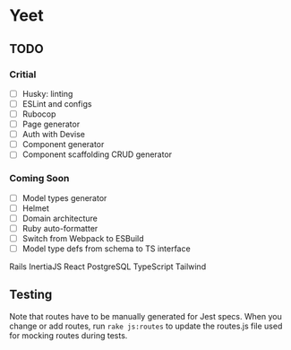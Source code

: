 # Yeet

## TODO

### Critial

- [ ] Husky: linting
- [ ] ESLint and configs
- [ ] Rubocop
- [ ] Page generator
- [ ] Auth with Devise
- [ ] Component generator
- [ ] Component scaffolding CRUD generator

### Coming Soon

- [ ] Model types generator
- [ ] Helmet
- [ ] Domain architecture
- [ ] Ruby auto-formatter
- [ ] Switch from Webpack to ESBuild
- [ ] Model type defs from schema to TS interface

Rails
InertiaJS
React
PostgreSQL
TypeScript
Tailwind

## Testing

Note that routes have to be manually generated for Jest specs. When you change
or add routes, run `rake js:routes` to update the routes.js file used for
mocking routes during tests.
